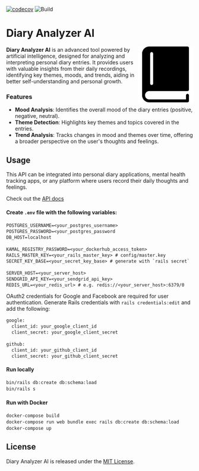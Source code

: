 [![codecov](https://codecov.io/gh/mrabets/diary-analyzer-ai/graph/badge.svg?token=G7566TBH6P)](https://codecov.io/gh/mrabets/diary-analyzer-ai)
![Build](https://github.com/mrabets/diary-analyzer-ai/actions/workflows/rubyonrails.yml/badge.svg)

# Diary Analyzer AI

<img align="right" src="/app/assets/images/logo.svg" width="150" height="auto">

**Diary Analyzer AI** is an advanced tool powered by artificial intelligence, designed for analyzing and interpreting personal diary entries. It provides users with valuable insights from their daily recordings, identifying key themes, moods, and trends, aiding in better self-understanding and personal growth.

### Features
- **Mood Analysis**: Identifies the overall mood of the diary entries (positive, negative, neutral).
- **Theme Detection**: Highlights key themes and topics covered in the entries.
- **Trend Analysis**: Tracks changes in mood and themes over time, offering a broader perspective on the user's thoughts and feelings.

## Usage
This API can be integrated into personal diary applications, mental health tracking apps, or any platform where users record their daily thoughts and feelings.

Check out the [API docs](https://gist.github.com/mrabets/04362900778be23f9ed8c271483456c0)

#### Create `.env` file with the following variables:

```
POSTGRES_USERNAME=<your_postgres_username>
POSTGRES_PASSWORD=<your_postgres_password
DB_HOST=localhost

KAMAL_REGISTRY_PASSWORD=<your_dockerhub_access_token>
RAILS_MASTER_KEY=<your_rails_master_key> # config/master.key
SECRET_KEY_BASE=<your_secret_key_base> # generate with `rails secret`

SERVER_HOST=<your_server_host>
SENDGRID_API_KEY=<your_sendgrid_api_key>
REDIS_URL=<your_redis_url> # e.g. redis://<your_server_host>:6379/0
```

OAuth2 credentials for Google and Facebook are required for user authentication. Generate Rails credentials with `rails credentials:edit` and add the following:

```
google:
  client_id: your_google_client_id
  client_secret: your_google_client_secret

github:
  client_id: your_github_client_id
  client_secret: your_github_client_secret
```

#### Run locally

```bash
bin/rails db:create db:schema:load
bin/rails s
```

#### Run with Docker

```bash
docker-compose build
docker-compose run web bundle exec rails db:create db:schema:load
docker-compose up
```

## License
Diary Analyzer AI is released under the [MIT License](LICENSE).
